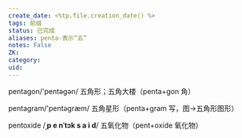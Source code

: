 ```yaml
---
create_date: <%tp.file.creation_date() %>
tags: 前缀
status: 已完成 
aliases: penta-表示“五”
notes: False
ZK: 
category: 
uid: 
---
```


pentagon/'pentəgən/ 五角形；五角大楼（penta+gon 角） 

pentagram/'pentəgræm/ 五角星形（penta+gram 写，图→五角形图形）

pentoxide /**ˌp e nˈtɔk s a i d**/ 五氧化物（pent+oxide 氧化物）